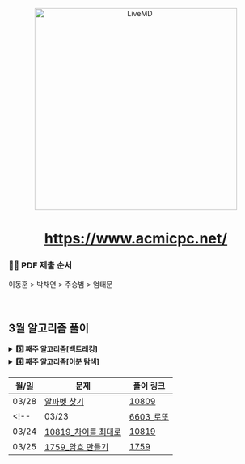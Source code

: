<p align='middle'>
<a href='https://www.acmicpc.net/'><img src='https://user-images.githubusercontent.com/40657327/153372372-9c901899-0b49-4111-bc98-aa0f1f3a2b0e.png' width="400px;" alt="LiveMD" /></a></p>

<h1 align='middle'><a href='https://www.acmicpc.net/'>https://www.acmicpc.net/</a></h1>


###  🙋‍♀️ PDF 제출 순서
이동훈 > 박채연 > 주승범 > 엄태문

<br/>

## 3월 알고리즘 풀이
<details>
  <summary>
    <STRONG>
      3️⃣ 째주 알고리즘[백트래킹]
    </STRONG>
  </summary>
     <br/>
  <div markdown="1">

| 월/일 | 문제                           | 풀이 링크 |
| ----------- | ---------------------- | ---------------------- |
| 03/14      | [15649_N과 M(1)](https://www.acmicpc.net/problem/15649)       | [15649](https://github.com/Douzone-2th-TEAM1/Algorithm/tree/main/Q_15649)|
| 03/15      | [15651_N과 M(3)](https://www.acmicpc.net/problem/15651)       | [15651](https://github.com/Douzone-2th-TEAM1/Algorithm/tree/main/Q_15651)|
| 03/16      | [6603_로또](https://www.acmicpc.net/problem/6603)       | [6603](https://github.com/Douzone-2th-TEAM1/Algorithm/tree/main/Q_6603)|
| 03/17      | [10819_차이를 최대로](https://www.acmicpc.net/problem/10819)       | [10819](https://github.com/Douzone-2th-TEAM1/Algorithm/tree/main/Q_10819)|
| 03/18      | [1759_암호 만들기](https://www.acmicpc.net/problem/1759)       | [1759](https://github.com/Douzone-2th-TEAM1/Algorithm/tree/main/Q_1759)|
  </div>
  
 </details>


<details>
  <summary>
    <STRONG>
      4️⃣ 째주 알고리즘[이분 탐색]
    </STRONG>
  </summary>
     <br/>
  <div markdown="1">

| 월/일 | 문제                           | 풀이 링크 |
| ----------- | ---------------------- | ---------------------- |
| 03/21      | [랜선 자르기](https://www.acmicpc.net/problem/1654)       | [1654](https://github.com/Douzone-2th-TEAM1/Algorithm/tree/main/Q_1654)|
| 03/22      | [숫자 카드 2](https://www.acmicpc.net/problem/10816)       | [10816](https://github.com/Douzone-2th-TEAM1/Algorithm/tree/main/Q_10816)|
| 03/23      | [수 찾기](https://www.acmicpc.net/problem/1920)       | [1920](https://github.com/Douzone-2th-TEAM1/Algorithm/tree/main/Q_1920)|
| 03/24      | [숫자 카드](https://www.acmicpc.net/problem/10815)       | [10815](https://github.com/Douzone-2th-TEAM1/Algorithm/tree/main/Q_10815)|
| 03/25      | [암기왕](https://www.acmicpc.net/problem/2776)       | [2776](https://github.com/Douzone-2th-TEAM1/Algorithm/tree/main/Q_2276)|
  </div>
  
 </details>
 
 
 
 
 | 월/일 | 문제                           | 풀이 링크 |
| ----------- | ---------------------- | ---------------------- |
| 03/28      | [알파벳 찾기](https://www.acmicpc.net/problem/10809)       | [10809](https://github.com/Douzone-2th-TEAM1/Algorithm/tree/main/Q_10809)|
<!-- | 03/23      | [6603_로또](https://www.acmicpc.net/problem/6603)       | [6603](https://github.com/Douzone-2th-TEAM1/Algorithm/tree/main/Q_6603)|
| 03/24      | [10819_차이를 최대로](https://www.acmicpc.net/problem/10819)       | [10819](https://github.com/Douzone-2th-TEAM1/Algorithm/tree/main/Q_10819)|
| 03/25      | [1759_암호 만들기](https://www.acmicpc.net/problem/1759)       | [1759](https://github.com/Douzone-2th-TEAM1/Algorithm/tree/main/Q_1759)| -->
 
 
